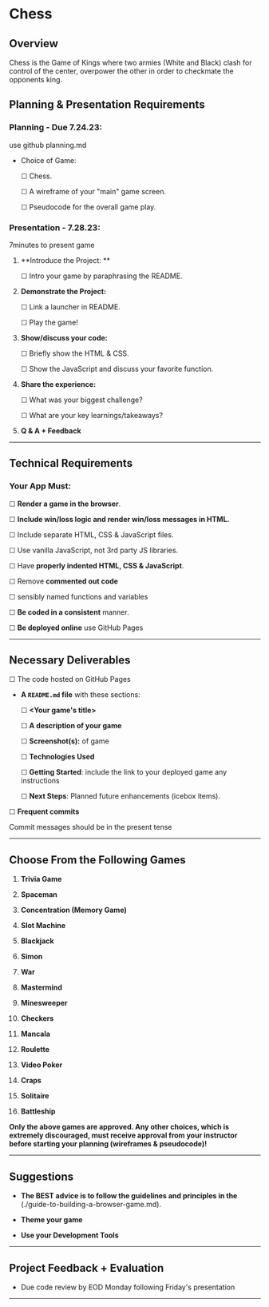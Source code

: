 # Chess 

## Overview

Chess is the Game of Kings where two armies (White and Black) clash for control of the center, overpower the other in order to checkmate the opponents king.

## Planning & Presentation Requirements
### Planning - Due 7.24.23:

use github
planning.md

- Choice of Game:

    ☐ Chess.

	☐ A wireframe of your "main" game screen.

	☐ Pseudocode for the overall game play. 

### Presentation - 7.28.23:
7minutes to present game

1. **Introduce the Project: **

	☐ Intro your game by paraphrasing the README.
	
2. **Demonstrate the Project:**

	☐ Link a launcher in README.
	
	☐ Play the game! 
	
3. **Show/discuss your code:**

	☐ Briefly show the HTML & CSS. 
	
	☐ Show the JavaScript and discuss your favorite function.

4. **Share the experience:**

	☐ What was your biggest challenge?
	
	☐ What are your key learnings/takeaways?
	
5. **Q & A + Feedback**

---

## Technical Requirements

### Your App Must:

☐ **Render a game in the browser**.

☐ **Include win/loss logic and render win/loss messages in HTML.** 

☐ Include separate HTML, CSS & JavaScript files.

☐ Use vanilla JavaScript, not 3rd party JS libraries.

☐ Have **properly indented HTML, CSS & JavaScript**. 

☐ Remove **commented out code** 

☐ sensibly named functions and variables 

☐ **Be coded in a consistent** manner. 

☐ **Be deployed online** use GitHub Pages 

---

## Necessary Deliverables

☐ The code hosted on GitHub Pages 

- **A ``README.md`` file** with these sections:

  ☐ **\<Your game's title\>**

  ☐ **A description of your game**
  
  ☐ **Screenshot(s):** of game
  
  ☐ **Technologies Used**
  
  ☐ **Getting Started**: include the link to your deployed game any instructions
  
  ☐ **Next Steps**: Planned future enhancements (icebox items).
  

☐ **Frequent commits**

Commit messages should be in the present tense 

---

## Choose From the Following Games

1. **Trivia Game** 

1. **Spaceman**

1. **Concentration (Memory Game)**

1. **Slot Machine**

1. **Blackjack**

1. **Simon**

1. **War** 

1. **Mastermind**

1. **Minesweeper**

1. **Checkers**

1. **Mancala**

1. **Roulette**

1. **Video Poker**

1. **Craps**

1. **Solitaire**

1. **Battleship**

**Only the above games are approved.  Any other choices, which is extremely discouraged, must receive approval from your instructor before starting your planning (wireframes & pseudocode)!**

---

## Suggestions

- **The BEST advice is to follow the guidelines and principles in the** (./guide-to-building-a-browser-game.md). 

- **Theme your game**

- **Use your Development Tools** 

---

## Project Feedback + Evaluation

- Due code review by EOD Monday following Friday's presentation

---